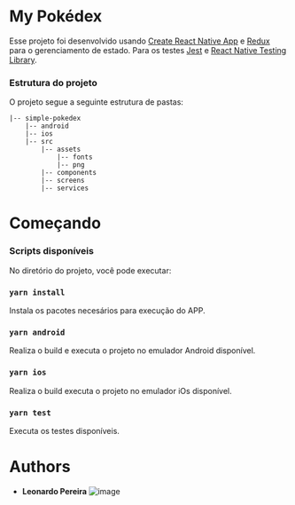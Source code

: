 # My Pokédex

Esse projeto foi desenvolvido usando [Create React Native App](https://github.com/expo/create-react-native-app) e  [Redux](https://redux.js.org/) para o gerenciamento de estado. Para os testes [Jest](https://jestjs.io/pt-BR/) e [React Native Testing Library](https://callstack.github.io/react-native-testing-library/).



### Estrutura do projeto
O projeto segue a seguinte estrutura de pastas:

```
|-- simple-pokedex
    |-- android
    |-- ios
    |-- src
        |-- assets
            |-- fonts
            |-- png
        |-- components
        |-- screens
        |-- services
```

# Começando

### Scripts disponíveis

No diretório do projeto, você pode executar:
### `yarn install`

Instala os pacotes necesários para execução do APP.

### `yarn android`

Realiza o build e executa o projeto no emulador Android disponível.

### `yarn ios`

Realiza o build executa o projeto no emulador iOs disponível.

### `yarn test`

Executa os testes disponíveis.


# Authors
* **Leonardo Pereira**
![image](https://user-images.githubusercontent.com/56491521/229940082-b28a1698-49af-4a43-8c90-a94d92067534.png)
